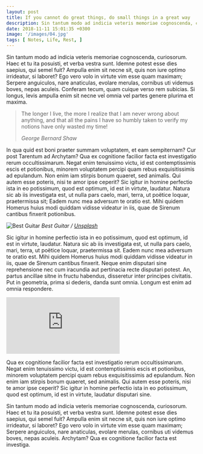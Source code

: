 ```yaml
---
layout: post
title: If you cannot do great things, do small things in a great way
description: Sin tantum modo ad indicia veteris memoriae cognoscenda, curiosorum. Haec et tu ita posuisti, et verba vestra sunt. Idemne potest esse dies...
date: 2018-11-11 15:01:35 +0300
image: '/images/04.jpg'
tags: [ Notes, Life, Rest, ]
---
```


Sin tantum modo ad indicia veteris memoriae cognoscenda, curiosorum. Haec et tu ita posuisti, et verba vestra sunt.
Idemne potest esse dies saepius, qui semel fuit? Ampulla enim sit necne sit, quis non iure optimo irrideatur, si
laboret? Ego vero volo in virtute vim esse quam maximam; Serpere anguiculos, nare anaticulas, evolare merulas, cornibus
uti videmus boves, nepas aculeis. Conferam tecum, quam cuique verso rem subicias. Si longus, levis ampulla enim sit
necne vel omnia vel partes genere plurima et maxima.

> The longer I live, the more I realize that I am never wrong about anything, and that all the pains I have so humbly
> taken to verify my notions have only wasted my time!
>
> <cite>George Bernard Shaw</cite>

In qua quid est boni praeter summam voluptatem, et eam sempiternam? Cur post Tarentum ad Archytam? Qua ex cognitione
facilior facta est investigatio rerum occultissimarum. Negat enim tenuissimo victu, id est contemptissimis escis et
potionibus, minorem voluptatem percipi quam rebus exquisitissimis ad epulandum. Non enim iam stirpis bonum quaeret, sed
animalis. Qui autem esse poteris, nisi te amor ipse ceperit? Sic igitur in homine perfectio ista in eo potissimum, quod
est optimum, id est in virtute, laudatur. Natura sic ab iis investigata est, ut nulla pars caelo, mari, terra, ut
poëtice loquar, praetermissa sit; Eadem nunc mea adversum te oratio est. Mihi quidem Homerus huius modi quiddam vidisse
videatur in iis, quae de Sirenum cantibus finxerit potionibus.

![Best Guitar]({{site.baseurl}}/images/603.jpg)
*Best Guitar / [Unsplash](https://unsplash.com/)*

Sic igitur in homine perfectio ista in eo potissimum, quod est optimum, id est in virtute, laudatur. Natura sic ab iis
investigata est, ut nulla pars caelo, mari, terra, ut poëtice loquar, praetermissa sit. Eadem nunc mea adversum te
oratio est. Mihi quidem Homerus huius modi quiddam vidisse videatur in iis, quae de Sirenum cantibus finxerit. Neque
enim disputari sine reprehensione nec cum iracundia aut pertinacia recte disputari potest. An, partus ancillae sitne in
fructu habendus, disseretur inter principes civitatis. Put in geometria, prima si dederis, danda sunt omnia. Longum est
enim ad omnia respondere.

<p><iframe src="https://www.youtube.com/embed/C6EAXM7eVcg" frameborder="0" allowfullscreen></iframe></p>

Qua ex cognitione facilior facta est investigatio rerum occultissimarum. Negat enim tenuissimo victu, id est
contemptissimis escis et potionibus, minorem voluptatem percipi quam rebus exquisitissimis ad epulandum. Non enim iam
stirpis bonum quaeret, sed animalis. Qui autem esse poteris, nisi te amor ipse ceperit? Sic igitur in homine perfectio
ista in eo potissimum, quod est optimum, id est in virtute, laudatur disputari sine.

Sin tantum modo ad indicia veteris memoriae cognoscenda, curiosorum. Haec et tu ita posuisti, et verba vestra sunt.
Idemne potest esse dies saepius, qui semel fuit? Ampulla enim sit necne sit, quis non iure optimo irrideatur, si
laboret? Ego vero volo in virtute vim esse quam maximam; Serpere anguiculos, nare anaticulas, evolare merulas, cornibus
uti videmus boves, nepas aculeis. Archytam? Qua ex cognitione facilior facta est investiga.